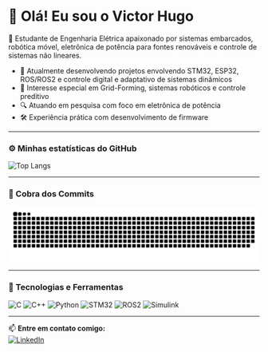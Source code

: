 # 👋 Olá! Eu sou o Victor Hugo

🔧 Estudante de Engenharia Elétrica apaixonado por sistemas embarcados, robótica móvel, eletrônica de potência para fontes renováveis e controle de sistemas não lineares.

- 💼 Atualmente desenvolvendo projetos envolvendo STM32, ESP32, ROS/ROS2 e controle digital e adaptativo de sistemas dinâmicos
- 🤖 Interesse especial em Grid-Forming, sistemas robóticos e controle preditivo
- 🔍 Atuando em pesquisa com foco em eletrônica de potência
- 🛠️ Experiência prática com desenvolvimento de firmware

---

### ⚙️ Minhas estatísticas do GitHub

![Top Langs](https://github-readme-stats.vercel.app/api/top-langs/?username=v-hug0&layout=compact&theme=github_dark&hide_title=true)

---

### 🐍 Cobra dos Commits

<p align="center">
  <img src="https://raw.githubusercontent.com/Platane/snk/output/github-contribution-grid-snake.svg" alt="snake animation" />
</p>

---

### 🚀 Tecnologias e Ferramentas

![C](https://img.shields.io/badge/C-00599C?style=for-the-badge&logo=c&logoColor=white)
![C++](https://img.shields.io/badge/C++-00599C?style=for-the-badge&logo=cplusplus&logoColor=white)
![Python](https://img.shields.io/badge/Python-3776AB?style=for-the-badge&logo=python&logoColor=white)
![STM32](https://img.shields.io/badge/STM32-Blue?style=for-the-badge)
![ROS2](https://img.shields.io/badge/ROS2-Robótica-lightgrey?style=for-the-badge)
![Simulink](https://img.shields.io/badge/Simulink-Control-orange?style=for-the-badge)

---

📫 **Entre em contato comigo:**  
[![LinkedIn](https://img.shields.io/badge/-LinkedIn-blue?style=flat-square&logo=Linkedin&logoColor=white&link=https://linkedin.com/in/victor-hugo-9b8a30187)](https://linkedin.com/in/victor-hugo-9b8a30187)
